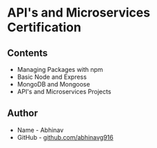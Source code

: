 # API's and Microservices Certification
## Contents
* Managing Packages with npm
* Basic Node and Express
* MongoDB and Mongoose
* API's and Microservices Projects

## Author
* Name - Abhinav
* GitHub - [github.com/abhinavg916](https://github.com/abhinavg916)
